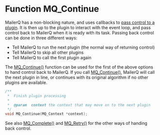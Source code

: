# Function MQ_Continue

MailerQ has a non-blocking nature, and uses callbacks to [pass control to a plugin](/documentation/eventloop). It is then up to the plugin to interact with the event loop, and pass control back to MailerQ when it is ready with its task. Passing back control can be done in three different ways:

*   Tell MailerQ to run the next plugin (the normal way of returning control)
*   Tell MailerQ to skip all other plugins
*   Tell MailerQ to call the first plugin again

The [MQ_Continue()](/documentation/mq_continue) function can be used for the first of the above options to hand control back to MailerQ. If you call [MQ_Continue()](/documentation/mq_continue), MailerQ will call the next plugin in line, or continues with its original algorithm if no other plugins are available.

```c
/**
 *  Finish plugin processing
 *
 *  @param  context the context that may move on to the next plugin
 */
void MQ_Continue(MQ_Context *context);
```

See also [MQ_Complete()](/documentation/mq_complete) and [MQ_Retry()](/documentation/mq_retry) for the other ways of handing back control.